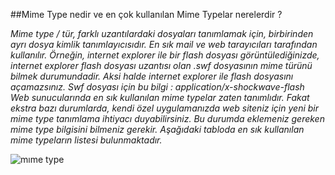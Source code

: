 ##Mime Type nedir ve en çok kullanılan Mime Typelar nerelerdir ?

*Mime type / tür, farklı uzantılardaki dosyaları tanımlamak için, birbirinden ayrı dosya kimlik tanımlayıcısıdır. En sık mail ve web tarayıcıları tarafından kullanılır. Örneğin, internet explorer ile bir flash dosyası görüntülediğinizde, internet explorer flash dosyası uzantısı olan .swf dosyasının mime türünü bilmek durumundadir. Aksi halde internet explorer ile flash dosyasını açamazsınız. Swf dosyası için bu bilgi : application/x-shockwave-flash Web sunucularında en sık kullanılan mime typelar zaten tanımlıdır. Fakat ekstra bazı durumlarda, kendi özel uygulamanızda web siteniz için yeni bir mime type tanımlama ihtiyacı duyabilirsiniz. Bu durumda eklemeniz gereken mime type bilgisini bilmeniz gerekir. Aşağıdaki tabloda en sık kullanılan mime typeların listesi bulunmaktadır.*


![mıme type](JavaScript-Introduction/img/mime-tipleri-mime-types-nelerdir-1.jpg)
